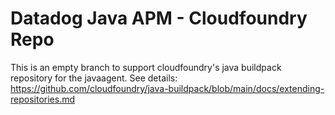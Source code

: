 # Datadog Java APM - Cloudfoundry Repo

This is an empty branch to support cloudfoundry's java buildpack repository for the javaagent.
See details: https://github.com/cloudfoundry/java-buildpack/blob/main/docs/extending-repositories.md
 
